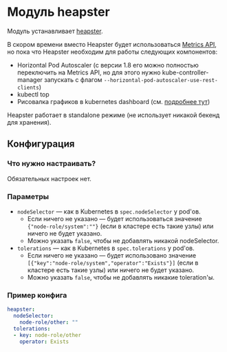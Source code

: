 Модуль heapster
=======

Модуль устанавливает [heapster](https://github.com/kubernetes/heapster).

В скором времени вместо Heapster будет использоваться [Metrics API](https://github.com/kubernetes/metrics), но пока что Heapster необходим для работы следующих компонентов:
* Horizontal Pod Autoscaler (с версии 1.8 его можно полностью переключить на Metrics API, но для этого нужно kube-controller-manager запускать с флагом `--horizontal-pod-autoscaler-use-rest-clients`)
* kubectl top
* Рисовалка графиков в kubernetes dashboard (см. [подробнее тут](https://github.com/kubernetes/dashboard/issues/1310))

Heapster работает в standalone режиме (не использует никакой бекенд для хранения).

Конфигурация
------------

### Что нужно настраивать?

Обязательных настроек нет.

### Параметры

* `nodeSelector` — как в Kubernetes в `spec.nodeSelector` у pod'ов.
    * Если ничего не указано — будет использоваться значение `{"node-role/system":""}` (если в кластере есть такие узлы) или ничего не будет указано.
    * Можно указать `false`, чтобы не добавлять никакой nodeSelector.
* `tolerations` — как в Kubernetes в `spec.tolerations` у pod'ов.
    * Если ничего не указано — будет использовано значение `[{"key":"node-role/system","operator":"Exists"}]` (если в кластере есть такие узлы) или ничего не будет указано.
    * Можно указать `false`, чтобы не добавлять никакие toleration'ы.

### Пример конфига

```yaml
heapster:
  nodeSelector:
    node-role/other: ""
  tolerations:
  - key: node-role/other
    operator: Exists
```
